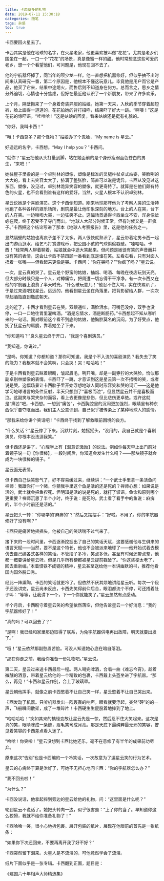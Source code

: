 ```yaml
---
title: 卡西莫多的礼物
date: 2019-07-11 15:30:18
categories: 随笔
tags: 杂感
toc: true
---
```

卡西要回火星去了。

卡西其实是他在地球的名字，在火星老家，他更喜欢被叫做“花花”。尤其是老乡们围坐在一起，一口一个“花花”的场景，真是像蜜一样的甜。他时常想念这些可爱的老乡，想一个个看望他们，可问题是，他现在回不去了。

他的宇航器坏掉了，同当年的项少龙一样。他一直想把机器修好，但似乎抽不出时间来认真研究一番，第二个原因是，他根本不懂这玩意儿。毕竟他是用户而它是产品，他买了它来，结果中途熄火，而售后则不知道身在何方。总而言之，思乡之情分外迫切，心情也十分焦虑，但好在最近他认识了一个新朋友，带来了许多欢乐。

上个月，隔壁搬来了一个身着奇装异服的姑娘。她第一天来，入秋的季节穿着超短裤，脸上画得一道道的，花花拍她的背打招呼，结果吓了好大一跳。“啊喂！”这是花花的惊吓语。“哇哈哈！”这是姑娘的回复。看来姑娘还是挺有礼貌的。

“你好，我叫卡西！”

“哦！卡西莫多？那个怪物？”姑娘办了个鬼脸，“My name is 星云。”

好遥远的名字。卡西想。“May I help you？”卡西问。

“就你？”星云把他从头打量到脚，站在她面前的是个身形瘦弱面色苍白的男生，“来吧！”

她往屋子里搬的是一个卓别林的塑像，塑像是标准的叉腿杵杖卓式站姿，笑脸咧的大大的，看上去笑容太大了，挤满了整张脸，简直可以说是诡异。卡西从没见过这东西，塑像，没见过，卓别林诡异笑容的塑像，就更奇特了。就算是在他们颇有特色的火星，也不会看到谁有这样的爱好。当然，火星人根本不认识卓别林。

星云说她是个喜剧演员。这个卡西倒知道。刚来地球那阵他为了考察人类的生活特地跑了各种各样的娱乐场所，剧院是最让他印象深刻的地方。台上的人在哭，台下的人在笑。一边嚎啕大哭，一边狂笑不止。这幅场景逼得卡西坐立不安，浑身像蚯蚓在爬，终于忍受不了夺门而出。“地球人大部分时候正常，但有时候又是一群疯子。”卡西把这个结论写进了那本《地球人考察报告》里，这是他的任务之一。

显然隔壁的姑娘也离疯子差不了太多。两人很快就熟识了，星云带着宅男卡西一起出门游山逛水，给乞丐打赏游戏币，把公园小孩的气球偷偷戳破。“哇哈哈。卡西！”经常两人聊着聊着，姑娘就会中途大笑起来。但问题是她徒有笑的声音而并没有笑的表情，这会让卡西不禁四顾一番看到底是谁在笑。左看右看，只有对面人捂着一张嘴——但看起来更像是哭。卡西问：“你在哭吗？”“你疯了吗？”星云说。

一次，星云真的哭了。星云是个野蛮的姑娘，抽烟、喝酒、每晚在夜店玩到天亮。但大部分时候只是一个人，对樽痛饮，把周遭一切忘得干干净净。有一次卡西又在他的宇航器上浪费了半天时光，“什么破玩意儿！”他忍不住大骂，实在快累趴了，于是过来酒吧找星云。远远的，他看到星云坐在角落里，把背影留给人群，一次次举起酒瓶直到瓶底朝天。

走的近了，卡西才看到星云在哭。双眼通红，满脸泪水。可嘴巴没停，双手也没停，一口一口地往胃里灌啤酒。“酒是忘情水，酒是断肠药。”卡西想起不知从哪听来的一句话。面对眼前这个看不到底的姑娘，他胸腔莫名的沉闷。为了好受点，他抚了抚星云的肩膀，靠着她坐了下来。

“你知道吗？”良久星云终于开口，“我是个喜剧演员。”

“我知道，你说过。”

“是吗，你知道？你都知道？那你可知道，我是个不入流的喜剧演员？我失去了笑的能力？我根本就不会笑啊，只会哭！哭！哈哈哈！”

于是卡西看到星云眯着眼睛，皱起眉毛，咧开嘴，却是一副狰狞的大哭脸，恰似那副卓别林塑像的表情。卡西吓了一跳，才意识到这是星云第一次不捂嘴的笑，或者说是哭。这幅场景让卡西脑子里开始浮想地球人同时形容笑和哭的词汇——这是他学习地球语言的条件反射，半天只想到了“喜极而泣”，但显然星云并不是喜极而泣。这副笑与哭夹杂的面容，看上去更像是悲伤，但比悲伤更卓绝。或许这就是“痛苦”吧，卡西想。一想到“痛苦”，卡西胸腔里的沉闷更加强烈，眼睛里有种东西似乎要夺眶而出。我们主人公意识到，自己似乎被传染上了某种地球人的感情。

“那我来给你讲个笑话吧！”卡西终于找到了解救眼前困境的良方。

“什么笑话？”星云停了下来。沉默片刻，她摇摇头，“没用的，我自己就是个喜剧演员，你根本没法逗我笑。”

但卡西还是讲了，“心理学上有【潜意识激励】的说法。例如你每天早上出门前对着镜子说一句【你很棒】，一段时间后，你知道会发生什么吗？——那块镜子就会成为一块很棒的镜子。“

星云面无表情。

但卡西自己快笑憋气了，好不容易缓过来，继续讲：“一个武士手里拿一条活鱼问禅师：我跟你打一个赌，你猜我手里这个鱼是活的还是死的？禅师心想：如果说是活的，武士就会把鱼捏死。但明知是活的说是死的，就打了诳语。鱼命和原则哪个更重要？禅师沉思了半个小时，终于说：是死的。武士看了看手中的鱼说：麻痹的，半个小时前还是活的。”

星云把头一转：“你哪学的‘麻痹的’？”然后又摆摆手：“好啦。不用了。你的宇航器修好了没有啊？”

卡西只是痛苦地摇摇头，他被自己的笑话喘不过气来了。

接下来的一段时间里，卡西逐渐挖掘出了自己的笑话天赋，这要感谢他与生俱来的语言天赋——当然，要不是这个特长，他也不会被派来地球了——他开始试着去模仿去自己编各式各样的笑话。不管段子多冷，笑点多低，甚至有时候还带点荤，他都一概要讲给星云听。但是几乎所有梗都被星云提前戳破了。“你这些梗太老了，回去重新编。”本着恨铁不成钢的精神，星云甚至送给他一本讲幽默的书，推荐他看国内国外脱口秀。

经此一阵熏陶，卡西的笑话就更冷了。但依然不厌其烦地讲给星云听。每次一个段子还没讲完，星云尚未反应，卡西先笑得前仰后合，眼泪都流个不停，可还捂着肚子叫：“等等，让我讲下一个，下一个你就能笑了。”星云忽然有点感动。

半个月后，卡西盼守着星云笑的希望依然落空，但他告诉星云一个好消息：“我的宇航器修好了！”

“真的吗？可以回去了？”

“是啊！我已经和家里那边取得了联系，为免宇航器供电再出故障，明天就要出发了。”

“哦！”星云依然那副愁眉苦脸。可没人知道她心底在暗自落泪。

“那在你走之前，我给你准备一份礼物吧。”星云说。

第二天，星云过来送卡西最后一程。两人喝完啤酒，合唱一曲《难忘今宵》，趁着微醺的酒意，带着星云给他的一个精致的包裹，卡西戴上头盔坐进了宇航器。“那么，再见！”卡西和星云作别，合上了玻璃罩。

星云朝他挥手，就像之前卡西憋着不让自己笑一样，星云憋着不让自己哭出来。

卡西发动了机器。只听机器发出一阵轰轰的响声，眼看就要浮起，突然“砰”的的一声，飞船瞬间散架，成了一堆碎片！卡西硬生生屁股着地摔到了地上。

“哈哈哈哈！”突如其来的搞怪变故让星云先是一惊，然后忍不住大笑起来。这次是真的笑，眼睛眯成一条缝，眉毛笑弯成月亮。那是天底下最纯粹最无邪的笑容，瞥见着笑容的卡西差点看入迷了。

“哈哈！你笑啦！”星云没想到卡西比她还乐，毫不在意修了有半年的成果前功尽弃。

原来这次“告别”也是卡西编的一个冷笑话，一次故意为了逗星云笑的行为艺术。

星云的心病终于算是治好了，可她不无担心地问卡西：“你的宇航器怎么办？”

“我不回去啦！”

“为什么？”

卡西没说话，他拿起摔到旁边的星云给他的礼物，问：“这里面是什么呢？”

轮到星云不说话了。她把头转向一边，似乎很害羞：“上了你的当了。早知道你这么狡猾，我就不给你准备礼物了！”

卡西哈哈一笑，很小心地拆包裹。展开包装的纸片，展现在他眼前的首先是一张纸条：

“如果你下次还回来，不要再离开我了好不好？”

卡西突然留下泪来。火星人是不流泪的，可他竟然学会了流泪。

纸片下面似乎是一张专辑。卡西翻到正面，题目是：

《建国六十年相声大师精选集》





































